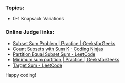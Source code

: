 ### Topics:
- 0-1 Knapsack Variations

### Online Judge links:

- [Subset Sum Problem | Practice | GeeksforGeeks](https://practice.geeksforgeeks.org/problems/subset-sum-problem-1611555638/1?utm_source=gfg&utm_medium=article&utm_campaign=bottom_sticky_on_article) 
- [Count Subsets with Sum K - Coding Ninjas](https://www.codingninjas.com/studio/problems/number-of-subsets_3952532?source=youtube&campaign=striver_dp_videos&utm_source=youtube&utm_medium=affiliate&utm_campaign=striver_dp_videos)
- [Partition Equal Subset Sum - LeetCode](https://leetcode.com/problems/partition-equal-subset-sum/)
- [Minimum sum partition | Practice | GeeksforGeeks](https://practice.geeksforgeeks.org/problems/minimum-sum-partition3317/1?utm_source=geeksforgeeks&utm_medium=article_practice_tab&utm_campaign=article_practice_tab)
- [Target Sum - LeetCode](https://leetcode.com/problems/target-sum/)

Happy coding!